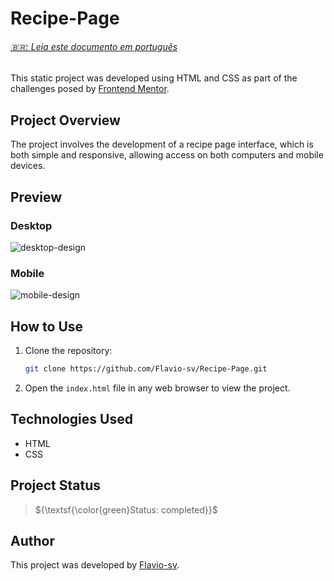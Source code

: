 # Recipe-Page

<h6><a href="https://github.com/Flavio-sv/Recipe-Page/blob/main/README-pt-br.md">🇧🇷: Leia este documento em português </a></h6>

This static project was developed using HTML and CSS as part of the challenges posed by [Frontend Mentor](https://www.frontendmentor.io/).

## Project Overview

The project involves the development of a recipe page interface, which is both simple and responsive, allowing access on both computers and mobile devices.

## Preview

### Desktop

![desktop-design](https://github.com/Flavio-sv/Recipe-Page/assets/124817700/3dc71e3e-458c-42aa-ae60-f6862e88902d)

### Mobile

![mobile-design](https://github.com/Flavio-sv/Recipe-Page/assets/124817700/ab01eacd-6c5b-48f7-9ec0-6b6e490fefcb)

## How to Use

1. Clone the repository:

   ```bash
   git clone https://github.com/Flavio-sv/Recipe-Page.git
   ```

2. Open the `index.html` file in any web browser to view the project.

## Technologies Used

- HTML
- CSS

## Project Status

> ${\textsf{\color{green}Status: completed}}$

## Author

This project was developed by [Flavio-sv](https://github.com/Flavio-sv).

